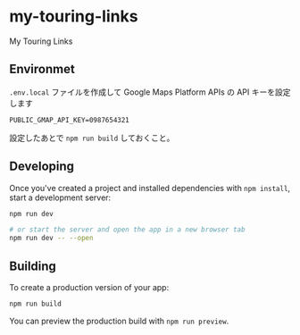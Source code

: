 # my-touring-links

My Touring Links

## Environmet

`.env.local` ファイルを作成して Google Maps Platform APIs の API キーを設定します

```
PUBLIC_GMAP_API_KEY=0987654321
```

設定したあとで `npm run build` しておくこと。

## Developing

Once you've created a project and installed dependencies with `npm install`, start a development server:

```bash
npm run dev

# or start the server and open the app in a new browser tab
npm run dev -- --open
```

## Building

To create a production version of your app:

```bash
npm run build
```

You can preview the production build with `npm run preview`.
